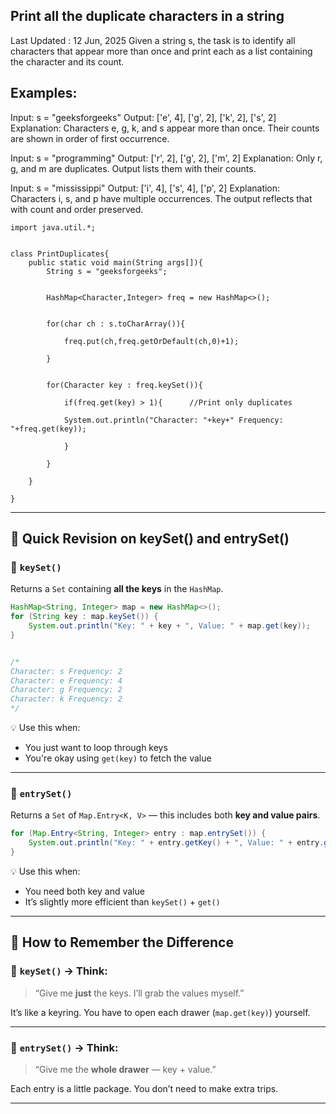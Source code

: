 
## Print all the duplicate characters in a string
Last Updated : 12 Jun, 2025
Given a string s, the task is to identify all characters that appear more than once and print each as a list containing the character and its count.

## Examples:

Input: s = "geeksforgeeks"
Output: ['e', 4], ['g', 2], ['k', 2], ['s', 2]
Explanation: Characters e, g, k, and s appear more than once. Their counts are shown in order of first occurrence.

Input: s = "programming"
Output: ['r', 2], ['g', 2], ['m', 2]
Explanation: Only r, g, and m are duplicates. Output lists them with their counts.

Input: s = "mississippi"
Output: ['i', 4], ['s', 4], ['p', 2]
Explanation: Characters i, s, and p have multiple occurrences. The output reflects that with count and order preserved.



```
import java.util.*;


class PrintDuplicates{
	public static void main(String args[]){
		String s = "geeksforgeeks";
		

		HashMap<Character,Integer> freq = new HashMap<>();
		

		for(char ch : s.toCharArray()){

			freq.put(ch,freq.getOrDefault(ch,0)+1);

		}


		for(Character key : freq.keySet()){

			if(freq.get(key) > 1){      //Print only duplicates

			System.out.println("Character: "+key+" Frequency: "+freq.get(key));
		
			}

		}

	}

}
```
---

## 🧭 Quick Revision on  keySet() and entrySet()

### 🔑 `keySet()`
Returns a `Set` containing **all the keys** in the `HashMap`.

```java
HashMap<String, Integer> map = new HashMap<>();
for (String key : map.keySet()) {
    System.out.println("Key: " + key + ", Value: " + map.get(key));
}


/*
Character: s Frequency: 2
Character: e Frequency: 4
Character: g Frequency: 2
Character: k Frequency: 2
*/
```

💡 Use this when:
- You just want to loop through keys
- You're okay using `get(key)` to fetch the value

---

### 🧩 `entrySet()`
Returns a `Set` of `Map.Entry<K, V>` — this includes both **key and value pairs**.

```java
for (Map.Entry<String, Integer> entry : map.entrySet()) {
    System.out.println("Key: " + entry.getKey() + ", Value: " + entry.getValue());
}
```

💡 Use this when:
- You need both key and value
- It’s slightly more efficient than `keySet()` + `get()`

---

## 🧠 How to Remember the Difference

### 🔑 `keySet()` → Think:
> “Give me **just** the keys. I’ll grab the values myself.”

It’s like a keyring. You have to open each drawer (`map.get(key)`) yourself.

---

### 🧩 `entrySet()` → Think:
> “Give me the **whole drawer** — key + value.”

Each entry is a little package. You don’t need to make extra trips.

---






